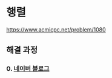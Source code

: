 # 행렬
https://www.acmicpc.net/problem/1080
## 해결 과정
### 0. [네이버 블로그](https://blog.naver.com/alsrua7222/222702693596)
